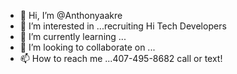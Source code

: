 - 👋 Hi, I’m @Anthonyaakre
- 👀 I’m interested in ...recruiting Hi Tech Developers
- 🌱 I’m currently learning ...
- 💞️ I’m looking to collaborate on ...
- 📫 How to reach me ...407-495-8682 call or text!

<!---
Anthonyaakre/Anthonyaakre is a ✨ special ✨ repository because its `README.md` (this file) appears on your GitHub profile.
You can click the Preview link to take a look at your changes.
--->
